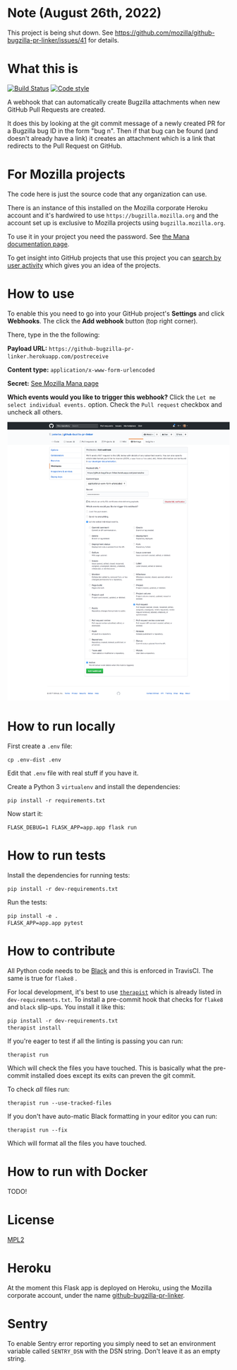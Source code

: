 Note (August 26th, 2022)
========================

This project is being shut down. See https://github.com/mozilla/github-bugzilla-pr-linker/issues/41 for details.


What this is
============

[![Build Status](https://travis-ci.org/mozilla/github-bugzilla-pr-linker.svg?branch=master)](https://travis-ci.org/mozilla/github-bugzilla-pr-linker)
[![Code style](https://img.shields.io/badge/Code%20style-black-000000.svg)](https://github.com/ambv/black)

A webhook that can automatically create Bugzilla attachments
when new GitHub Pull Requests are created.

It does this by looking at the git commit message of a newly created PR for a Bugzilla bug
ID in the form "bug n". Then if that bug can be found (and doesn't
already have a link) it creates an attachment which is a link that redirects
to the Pull Request on GitHub.

For Mozilla projects
====================

The code here is just the source code that any organization can use.

There is an instance of this installed on the Mozilla corporate Heroku account
and it's hardwired to use `https://bugzilla.mozilla.org` and the account
set up is exclusive to Mozilla projects using `bugzilla.mozilla.org`.

To use it in your project you need the password. See
[the Mana documentation page](https://mana.mozilla.org/wiki/display/WebDev/GitHub+Bugzilla+PR+Linker).

To get insight into GitHub projects that use this project you can [search by user activity](https://bugzilla.mozilla.org/page.cgi?id=user_activity.html&action=run&from=-14d&who=pulgasaur%40mozilla.bugs)
which gives you an idea of the projects.

How to use
==========

To enable this you need to go into your GitHub project's **Settings** and
click **Webhooks**. The click the **Add webhook** button (top right corner).

There, type in the the following:

  **Payload URL:** `https://github-bugzilla-pr-linker.herokuapp.com/postreceive`

  **Content type:** `application/x-www-form-urlencoded`

  **Secret:** [See Mozilla Mana page](https://mana.mozilla.org/wiki/display/WebDev/GitHub+Bugzilla+PR+Linker)

  **Which events would you like to trigger this webhook?** Click the
  `Let me select individual events.` option. Check the `Pull request`
  checkbox and uncheck all others.

![Screenshot](screenshot-github-webhook.png)


How to run locally
==================

First create a `.env` file:

    cp .env-dist .env

Edit that `.env` file with real stuff if you have it.

Create a Python 3 `virtualenv` and install the dependencies:

    pip install -r requirements.txt

Now start it:

    FLASK_DEBUG=1 FLASK_APP=app.app flask run

How to run tests
================

Install the dependencies for running tests:

    pip install -r dev-requirements.txt

Run the tests:

    pip install -e .
    FLASK_APP=app.app pytest

How to contribute
=================

All Python code needs to be [Black](https://github.com/ambv/black) and this
is enforced in TravisCI. The same is true for `flake8` .

For local development, it's best to use [`therapist`](https://pypi.org/project/therapist)
which is already listed in `dev-requirements.txt`. To install a pre-commit
hook that checks for `flake8` and `black` slip-ups. You install it like this:

    pip install -r dev-requirements.txt
    therapist install

If you're eager to test if all the linting is passing you can run:

    therapist run

Which will check the files you have touched. This is basically what the
pre-commit installed does except its exits can preven the git commit.

To check *all* files run:

    therapist run --use-tracked-files

If you don't have auto-matic Black formatting in your editor you can run:

    therapist run --fix

Which will format all the files you have touched.

How to run with Docker
======================

TODO!


License
=======

[MPL2](http://www.mozilla.org/MPL/2.0/)


Heroku
======

At the moment this Flask app is deployed on Heroku, using the
Mozilla corporate account, under the name
[github-bugzilla-pr-linker](https://dashboard.heroku.com/apps/github-bugzilla-pr-linker).


Sentry
======

To enable Sentry error reporting you simply need to set an environment
variable called `SENTRY_DSN` with the DSN string. Don't leave it as
an empty string.
